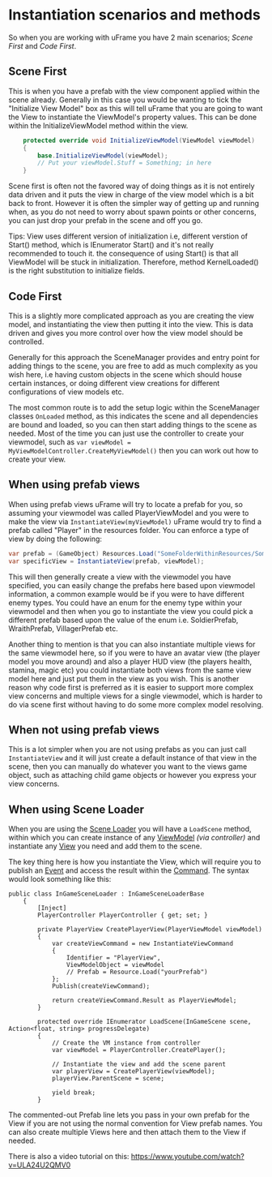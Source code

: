 # Instantiation scenarios and methods

So when you are working with uFrame you have 2 main scenarios; _Scene First_ and _Code First_.

## Scene First
This is when you have a prefab with the view component applied within the scene already. Generally in this case you would be wanting to tick the "Initialize View Model" box as this will tell uFrame that you are going to want the View to instantiate the ViewModel's property values. This can be done within the InitializeViewModel method within the view.

```csharp
    protected override void InitializeViewModel(ViewModel viewModel)
    {
        base.InitializeViewModel(viewModel);
        // Put your viewModel.Stuff = Something; in here
    }
```

Scene first is often not the favored way of doing things as it is not entirely data driven and it puts the view in charge of the view model which is a bit back to front. However it is often the simpler way of getting up and running when, as you do not need to worry about spawn points or other concerns, you can just drop your prefab in the scene and off you go.

Tips: View uses different version of initialization i.e, different verstion of Start() method, which is IEnumerator Start() and it's not really recommended to touch it. the consequence of using Start() is that all ViewModel will be stuck in initialization. Therefore, method  KernelLoaded() is the right substitution to initialize fields.

## Code First
This is a slightly more complicated approach as you are creating the view model, and instantiating the view then putting it into the view. This is data driven and gives you more control over how the view model should be controlled.

Generally for this approach the SceneManager provides and entry point for adding things to the scene, you are free to add as much complexity as you wish here, i.e having custom objects in the scene which should house certain instances, or doing different view creations for different configurations of view models etc.

The most common route is to add the setup logic within the SceneManager classes `OnLoaded` method, as this indicates the scene and all dependencies are bound and loaded, so you can then start adding things to the scene as needed. Most of the time you can just use the controller to create your viewmodel, such as `var viewModel = MyViewModelController.CreateMyViewModel()` then you can work out how to create your view.

## When using prefab views
When using prefab views uFrame will try to locate a prefab for you, so assuming your viewmodel was called PlayerViewModel and you were to make the view via `InstantiateView(myViewModel)` uFrame would try to find a prefab called "Player" in the resources folder. You can enforce a type of view by doing the following:

```csharp
var prefab = (GameObject) Resources.Load("SomeFolderWithinResources/SomeOtherFolderIfNeeded/PlayerViewPrefab");
var specificView = InstantiateView(prefab, viewModel);
```

This will then generally create a view with the viewmodel you have specified, you can easily change the prefabs here based upon viewmodel information, a common example would be if you were to have different enemy types. You could have an enum for the enemy type within your viewmodel and then when you go to instantiate the view you could pick a different prefab based upon the value of the enum i.e. SoldierPrefab, WraithPrefab, VillagerPrefab etc.

Another thing to mention is that you can also instantiate multiple views for the same viewmodel here, so if you were to have an avatar view (the player model you move around) and also a player HUD view (the players health, stamina, magic etc) you could instantiate both views from the same view model here and just put them in the view as you wish. This is another reason why code first is preferred as it is easier to support more complex view concerns and multiple views for a single viewmodel, which is harder to do via scene first without having to do some more complex model resolving.

## When not using prefab views
This is a lot simpler when you are not using prefabs as you can just call `InstantiateView` and it will just create a default instance of that view in the scene, then you can manually do whatever you want to the views game object, such as attaching child game objects or however you express your view concerns.

## When using Scene Loader
When you are using the [Scene Loader](scene-loaders.md) you will have a `LoadScene` method, within which you can create instance of any [ViewModel](viewmodel.md) *(via controller)* and instantiate any [View](nodes/view-node.md) you need and add them to the scene.

The key thing here is how you instantiate the View, which will require you to publish an [Event](events.md) and access the result within the [Command](commands.md). The syntax would look something like this:

```
public class InGameSceneLoader : InGameSceneLoaderBase
    {
        [Inject]
        PlayerController PlayerController { get; set; }

        private PlayerView CreatePlayerView(PlayerViewModel viewModel)
        {
            var createViewCommand = new InstantiateViewCommand
            {
                Identifier = "PlayerView",
                ViewModelObject = viewModel
                // Prefab = Resource.Load("yourPrefab")
            };
            Publish(createViewCommand);

            return createViewCommand.Result as PlayerViewModel;
        }

        protected override IEnumerator LoadScene(InGameScene scene, Action<float, string> progressDelegate)
        {
        	// Create the VM instance from controller
        	var viewModel = PlayerController.CreatePlayer();

    		// Instantiate the view and add the scene parent
			var playerView = CreatePlayerView(viewModel);
            playerView.ParentScene = scene;

            yield break;
        }
```

The commented-out Prefab line lets you pass in your own prefab for the View if you are not using the normal convention for View prefab names. You can also create multiple Views here and then attach them to the View if needed.

There is also a video tutorial on this: https://www.youtube.com/watch?v=ULA24U2QMV0
